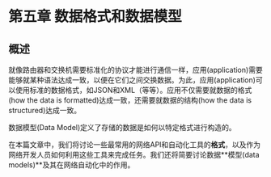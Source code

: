 # 第五章 数据格式和数据模型

## 概述

就像路由器和交换机需要标准化的协议才能进行通信一样，应用\(application\)需要能够就某种语法达成一致，以便在它们之间交换数据。为此，应用\(application\)可以使用标准的数据格式，如JSON和XML（等等）。应用不仅需要就数据的格式\(how the data is formatted\)达成一致，还需要就数据的结构\(how the data is structured\)达成一致。

数据模型\(Data Model\)定义了存储的数据是如何以特定格式进行构造的。

在本篇文章中，我们将讨论一些最常用的网络API和自动化工具的**格式**，以及作为网络开发人员如何利用这些工具来完成任务。我们还将简要讨论数据\*\*模型\(data models\)\*\*及其在网络自动化中的作用。

